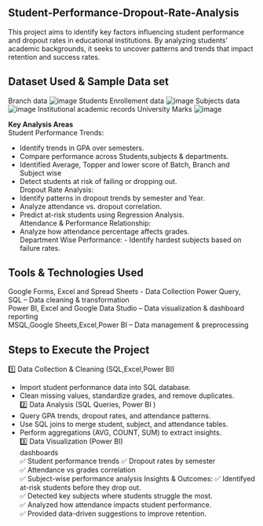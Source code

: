 ##  Student-Performance-Dropout-Rate-Analysis
This project aims to identify key factors influencing student performance and dropout rates in educational institutions. By analyzing students' academic backgrounds, it seeks to uncover patterns and trends that impact retention and success rates.

## **Dataset Used & Sample Data set**
Branch data
![image](https://github.com/user-attachments/assets/b412d4ba-0fc9-43b4-9c0b-989e246e0f75)
Students Enrollement data
![image](https://github.com/user-attachments/assets/0cc5f71a-1e39-4054-9765-a018f4126290)
Subjects data
![image](https://github.com/user-attachments/assets/c12029ef-4d33-4359-93d7-c5f60b1a1621)
Institutional academic records
University Marks 
![image](https://github.com/user-attachments/assets/53a4a47d-0508-4fcf-9384-303e6c966e5b)

**Key Analysis Areas**  
Student Performance Trends: 
   - Identify trends in GPA over semesters.  
   - Compare performance across Students,subjects & departments.
   - Identified Average, Topper and lower score of Batch, Branch and Subject wise  
   - Detect students at risk of failing or dropping out.  
Dropout Rate Analysis:
   - Identify patterns in dropout trends by semester and Year.  
   - Analyze attendance vs. dropout correlation.  
   - Predict at-risk students using Regression Analysis.  
Attendance & Performance Relationship:  
   - Analyze how attendance percentage affects grades.  
  Department Wise Performance:
    - Identify hardest subjects based on failure rates.
     
## **Tools & Technologies Used** 
Google Forms, Excel and Spread Sheets             - Data Collection
Power Query, SQL                                  – Data cleaning & transformation  
Power BI, Excel and Google Data Studio            – Data visualization & dashboard reporting  
MSQL,Google Sheets,Excel,Power BI                 – Data management & preprocessing  

## **Steps to Execute the Project**  

1️⃣ Data Collection & Cleaning (SQL,Excel,Power BI) 
- Import student performance data into SQL database.  
- Clean missing values, standardize grades, and remove duplicates.  
2️⃣ Data Analysis (SQL Queries, Power BI ) 
- Query GPA trends, dropout rates, and attendance patterns.  
- Use SQL joins to merge student, subject, and attendance tables.  
- Perform aggregations (AVG, COUNT, SUM) to extract insights.  
3️⃣ Data Visualization (Power BI)  
dashboards  
  ✅ Student performance trends
  ✅ Dropout rates by semester  
  ✅ Attendance vs grades correlation  
  ✅ Subject-wise performance analysis
Insights & Outcomes:
  ✅ Identifyed at-risk students before they drop out.  
  ✅ Detected key subjects where students struggle the most.  
  ✅ Analyzed how attendance impacts student performance.  
  ✅ Provided data-driven suggestions to improve retention.  


